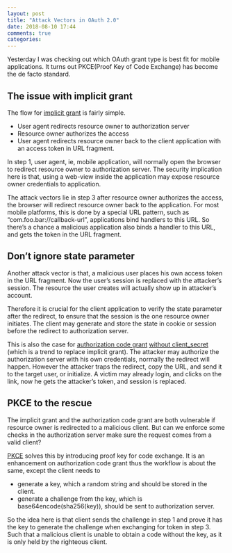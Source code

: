 ```yaml
---
layout: post
title: "Attack Vectors in OAuth 2.0"
date: 2018-08-10 17:44
comments: true
categories: 
---
```

Yesterday I was checking out which OAuth grant type is best fit for mobile applications. It turns out PKCE(Proof Key of Code Exchange) has become the de facto standard.

## The issue with implicit grant

The flow for [implicit grant](https://www.oauth.com/playground/implicit.html) is fairly simple.

- User agent redirects resource owner to authorization server
- Resource owner authorizes the access
- User agent redirects resource owner back to the client application with an access token in URL fragment.

In step 1, user agent, ie, mobile application, will normally open the browser to redirect resource owner to authorization server. The security implication here is that, using a web-view inside the application may expose resource owner credentials to application.

The attack vectors lie in step 3 after resource owner authorizes the access, the browser will redirect resource owner back to the application. For most mobile platforms, this is done by a special URL pattern, such as “com.foo.bar://callback-url”, applications bind handlers to this URL. So there’s a chance a malicious application also binds a handler to this URL, and gets the token in the URL fragment.

## Don’t ignore state parameter

Another attack vector is that, a malicious user places his own access token in the URL fragment. Now the user’s session is replaced with the attacker’s session. The resource the user creates will actually show up in attacker’s account.

Therefore it is crucial for the client application to verify the state parameter after the redirect, to ensure that the session is the one resource owner initiates. The client may generate and store the state in cookie or session before the redirect to authorization server.

This is also the case for [authorization code grant](https://www.oauth.com/playground/authorization-code.html) [without client_secret](https://aaronparecki.com/oauth-2-simplified/#single-page-apps) (which is a trend to replace implicit grant). The attacker may authorize the authorization server with his own credentials, normally the redirect will happen. However the attacker traps the redirect, copy the URL, and send it to the target user, or initialize. A victim may already login, and clicks on the link, now he gets the attacker’s token, and session is replaced.

## PKCE to the rescue

The implicit grant and the authorization code grant are both vulnerable if resource owner is redirected to a malicious client. But can we enforce some checks in the authorization server make sure the request comes from a valid client?

[PKCE](https://www.oauth.com/playground/authorization-code-with-pkce.html) solves this by introducing proof key for code exchange. It is an enhancement on authorization code grant thus the workflow is about the same, except the client needs to

- generate a key, which a random string and should be stored in the client.
- generate a challenge from the key, which is base64encode(sha256(key)), should be sent to authorization server.

So the idea here is that client sends the challenge in step 1 and prove it has the key to generate the  challenge when exchanging for token in step 3. Such that a malicious client is unable to obtain a code without the key, as it is only held by the righteous client.
